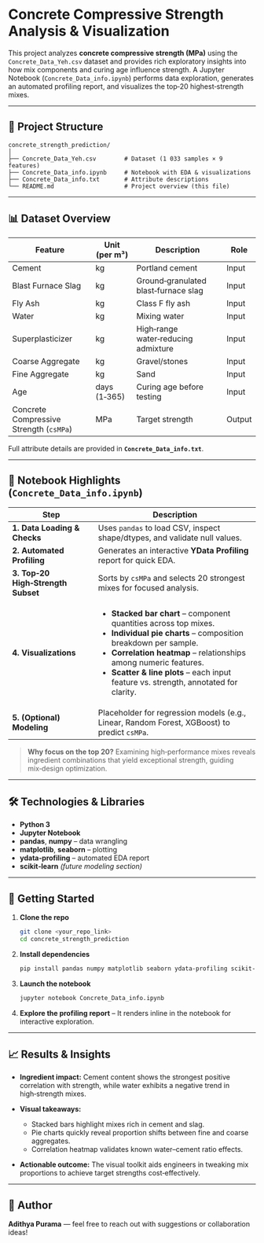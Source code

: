 # Concrete Compressive Strength Analysis & Visualization

This project analyzes **concrete compressive strength (MPa)** using the `Concrete_Data_Yeh.csv` dataset and provides rich exploratory insights into how mix components and curing age influence strength. A Jupyter Notebook (`Concrete_Data_info.ipynb`) performs data exploration, generates an automated profiling report, and visualizes the top‑20 highest‑strength mixes.

---

## 📁 Project Structure

```
concrete_strength_prediction/
│
├── Concrete_Data_Yeh.csv        # Dataset (1 033 samples × 9 features)
├── Concrete_Data_info.ipynb     # Notebook with EDA & visualizations
├── Concrete_Data_info.txt       # Attribute descriptions
└── README.md                    # Project overview (this file)
```

---

## 📊 Dataset Overview

| Feature                                 | Unit (per m³) | Description                          | Role   |
| --------------------------------------- | ------------- | ------------------------------------ | ------ |
| Cement                                  | kg            | Portland cement                      | Input  |
| Blast Furnace Slag                      | kg            | Ground‑granulated blast‑furnace slag | Input  |
| Fly Ash                                 | kg            | Class F fly ash                      | Input  |
| Water                                   | kg            | Mixing water                         | Input  |
| Superplasticizer                        | kg            | High‑range water‑reducing admixture  | Input  |
| Coarse Aggregate                        | kg            | Gravel/stones                        | Input  |
| Fine Aggregate                          | kg            | Sand                                 | Input  |
| Age                                     | days (1‑365)  | Curing age before testing            | Input  |
| Concrete Compressive Strength (`csMPa`) | MPa           | Target strength                      | Output |

Full attribute details are provided in **`Concrete_Data_info.txt`**.

---

## 📒 Notebook Highlights (`Concrete_Data_info.ipynb`)

| Step                               | Description                                                                                                                                                                                                                                                                                                               |
| ---------------------------------- | ------------------------------------------------------------------------------------------------------------------------------------------------------------------------------------------------------------------------------------------------------------------------------------------------------------------------- |
| **1. Data Loading & Checks**       | Uses `pandas` to load CSV, inspect shape/dtypes, and validate null values.                                                                                                                                                                                                                                                |
| **2. Automated Profiling**         | Generates an interactive **YData Profiling** report for quick EDA.                                                                                                                                                                                                                                                        |
| **3. Top‑20 High‑Strength Subset** | Sorts by `csMPa` and selects 20 strongest mixes for focused analysis.                                                                                                                                                                                                                                                     |
| **4. Visualizations**              | <ul><li>**Stacked bar chart** – component quantities across top mixes.</li><li>**Individual pie charts** – composition breakdown per sample.</li><li>**Correlation heatmap** – relationships among numeric features.</li><li>**Scatter & line plots** – each input feature vs. strength, annotated for clarity.</li></ul> |
| **5. (Optional) Modeling**         | Placeholder for regression models (e.g., Linear, Random Forest, XGBoost) to predict `csMPa`.                                                                                                                                                                                                                              |

> **Why focus on the top 20?** Examining high‑performance mixes reveals ingredient combinations that yield exceptional strength, guiding mix‑design optimization.

---

## 🛠️ Technologies & Libraries

* **Python 3**
* **Jupyter Notebook**
* **pandas**, **numpy** – data wrangling
* **matplotlib**, **seaborn** – plotting
* **ydata‑profiling** – automated EDA report
* **scikit‑learn** *(future modeling section)*

---

## 🚀 Getting Started

1. **Clone the repo**

   ```bash
   git clone <your_repo_link>
   cd concrete_strength_prediction
   ```
2. **Install dependencies**

   ```bash
   pip install pandas numpy matplotlib seaborn ydata-profiling scikit-learn
   ```
3. **Launch the notebook**

   ```bash
   jupyter notebook Concrete_Data_info.ipynb
   ```
4. **Explore the profiling report** – It renders inline in the notebook for interactive exploration.

---

## 📈 Results & Insights

* **Ingredient impact:** Cement content shows the strongest positive correlation with strength, while water exhibits a negative trend in high‑strength mixes.
* **Visual takeaways:**

  * Stacked bars highlight mixes rich in cement and slag.
  * Pie charts quickly reveal proportion shifts between fine and coarse aggregates.
  * Correlation heatmap validates known water–cement ratio effects.
* **Actionable outcome:** The visual toolkit aids engineers in tweaking mix proportions to achieve target strengths cost‑effectively.

---

## 👤 Author

**Adithya Purama** — feel free to reach out with suggestions or collaboration ideas!
